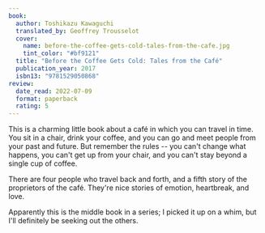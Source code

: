 ```yaml
---
book:
  author: Toshikazu Kawaguchi
  translated_by: Geoffrey Trousselot
  cover:
    name: before-the-coffee-gets-cold-tales-from-the-cafe.jpg
    tint_color: "#bf9121"
  title: "Before the Coffee Gets Cold: Tales from the Café"
  publication_year: 2017
  isbn13: "9781529050868"
review:
  date_read: 2022-07-09
  format: paperback
  rating: 5
---
```


This is a charming little book about a café in which you can travel in time.
You sit in a chair, drink your coffee, and you can go and meet people from your past and future.
But remember the rules -- you can't change what happens, you can't get up from your chair, and you can't stay beyond a single cup of coffee.

There are four people who travel back and forth, and a fifth story of the proprietors of the café.
They're nice stories of emotion, heartbreak, and love.

Apparently this is the middle book in a series; I picked it up on a whim, but I'll definitely be seeking out the others.

